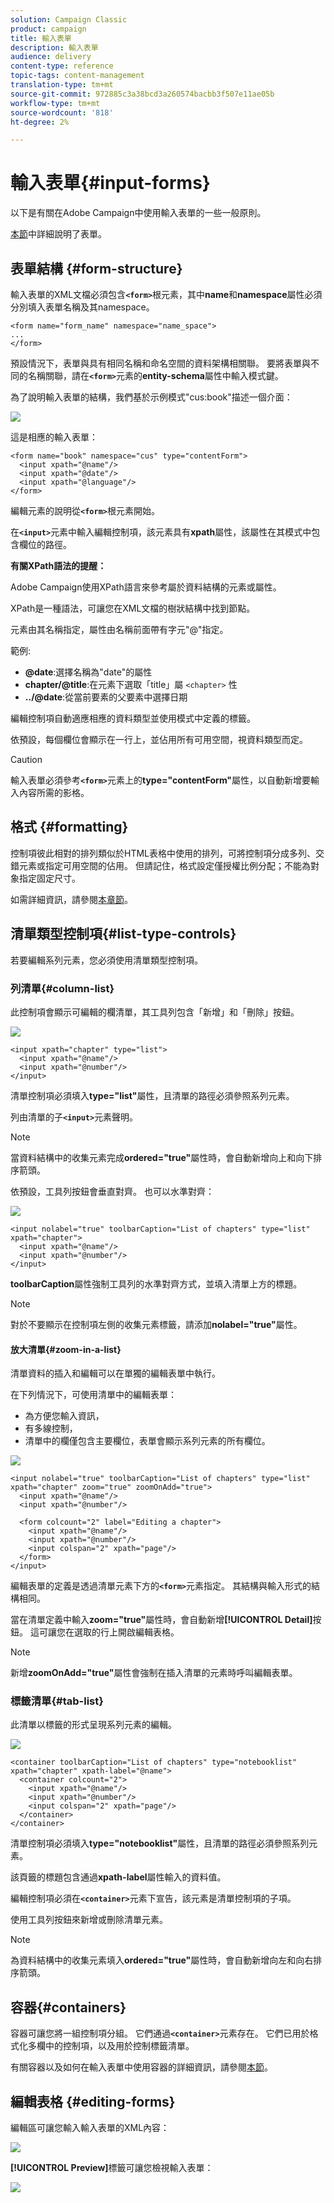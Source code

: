 ```yaml
---
solution: Campaign Classic
product: campaign
title: 輸入表單
description: 輸入表單
audience: delivery
content-type: reference
topic-tags: content-management
translation-type: tm+mt
source-git-commit: 972885c3a38bcd3a260574bacbb3f507e11ae05b
workflow-type: tm+mt
source-wordcount: '818'
ht-degree: 2%

---
```



# 輸入表單{#input-forms}

以下是有關在Adobe Campaign中使用輸入表單的一些一般原則。

[本節](../../configuration/using/identifying-a-form.md)中詳細說明了表單。

## 表單結構 {#form-structure}

輸入表單的XML文檔必須包含&#x200B;**`<form>`**&#x200B;根元素，其中&#x200B;**name**&#x200B;和&#x200B;**namespace**&#x200B;屬性必須分別填入表單名稱及其namespace。

```
<form name="form_name" namespace="name_space">
...
</form>
```

預設情況下，表單與具有相同名稱和命名空間的資料架構相關聯。 要將表單與不同的名稱關聯，請在&#x200B;**`<form>`**&#x200B;元素的&#x200B;**entity-schema**&#x200B;屬性中輸入模式鍵。

為了說明輸入表單的結構，我們基於示例模式&quot;cus:book&quot;描述一個介面：

![](assets/d_ncs_content_form1.png)

這是相應的輸入表單：

```
<form name="book" namespace="cus" type="contentForm">
  <input xpath="@name"/>
  <input xpath="@date"/>
  <input xpath="@language"/>
</form>
```

編輯元素的說明從&#x200B;**`<form>`**&#x200B;根元素開始。

在&#x200B;**`<input>`**&#x200B;元素中輸入編輯控制項，該元素具有&#x200B;**xpath**&#x200B;屬性，該屬性在其模式中包含欄位的路徑。

**有關XPath語法的提醒：**

Adobe Campaign使用XPath語言來參考屬於資料結構的元素或屬性。

XPath是一種語法，可讓您在XML文檔的樹狀結構中找到節點。

元素由其名稱指定，屬性由名稱前面帶有字元&quot;@&quot;指定。

範例:

* **@date**:選擇名稱為&quot;date&quot;的屬性
* **chapter/@title**:在元素下選取「title」屬 `<chapter>` 性
* **../@date**:從當前要素的父要素中選擇日期

編輯控制項自動適應相應的資料類型並使用模式中定義的標籤。

依預設，每個欄位會顯示在一行上，並佔用所有可用空間，視資料類型而定。

>[!CAUTION]
>
>輸入表單必須參考&#x200B;**`<form>`**&#x200B;元素上的&#x200B;**type=&quot;contentForm&quot;**&#x200B;屬性，以自動新增要輸入內容所需的影格。

## 格式 {#formatting}

控制項彼此相對的排列類似於HTML表格中使用的排列，可將控制項分成多列、交錯元素或指定可用空間的佔用。 但請記住，格式設定僅授權比例分配；不能為對象指定固定尺寸。

如需詳細資訊，請參閱[本章節](../../configuration/using/form-structure.md#formatting)。

## 清單類型控制項{#list-type-controls}

若要編輯系列元素，您必須使用清單類型控制項。

### 列清單{#column-list}

此控制項會顯示可編輯的欄清單，其工具列包含「新增」和「刪除」按鈕。

![](assets/d_ncs_content_form4.png)

```
<input xpath="chapter" type="list">
  <input xpath="@name"/>
  <input xpath="@number"/>
</input>
```

清單控制項必須填入&#x200B;**type=&quot;list&quot;**&#x200B;屬性，且清單的路徑必須參照系列元素。

列由清單的子&#x200B;**`<input>`**&#x200B;元素聲明。

>[!NOTE]
>
>當資料結構中的收集元素完成&#x200B;**ordered=&quot;true&quot;**&#x200B;屬性時，會自動新增向上和向下排序箭頭。

依預設，工具列按鈕會垂直對齊。 也可以水準對齊：

![](assets/d_ncs_content_form5.png)

```
<input nolabel="true" toolbarCaption="List of chapters" type="list" xpath="chapter">
  <input xpath="@name"/>
  <input xpath="@number"/>
</input>
```

**toolbarCaption**&#x200B;屬性強制工具列的水準對齊方式，並填入清單上方的標題。

>[!NOTE]
>
>對於不要顯示在控制項左側的收集元素標籤，請添加&#x200B;**nolabel=&quot;true&quot;**&#x200B;屬性。

#### 放大清單{#zoom-in-a-list}

清單資料的插入和編輯可以在單獨的編輯表單中執行。

在下列情況下，可使用清單中的編輯表單：

* 為方便您輸入資訊，
* 有多線控制，
* 清單中的欄僅包含主要欄位，表單會顯示系列元素的所有欄位。

![](assets/d_ncs_content_form7.png)

```
<input nolabel="true" toolbarCaption="List of chapters" type="list" xpath="chapter" zoom="true" zoomOnAdd="true">
  <input xpath="@name"/>
  <input xpath="@number"/>

  <form colcount="2" label="Editing a chapter">
    <input xpath="@name"/>
    <input xpath="@number"/>
    <input colspan="2" xpath="page"/>
  </form>
</input>
```

編輯表單的定義是透過清單元素下方的&#x200B;**`<form>`**&#x200B;元素指定。 其結構與輸入形式的結構相同。

當在清單定義中輸入&#x200B;**zoom=&quot;true&quot;**&#x200B;屬性時，會自動新增&#x200B;**[!UICONTROL Detail]**&#x200B;按鈕。 這可讓您在選取的行上開啟編輯表格。

>[!NOTE]
>
>新增&#x200B;**zoomOnAdd=&quot;true&quot;**&#x200B;屬性會強制在插入清單的元素時呼叫編輯表單。

### 標籤清單{#tab-list}

此清單以標籤的形式呈現系列元素的編輯。

![](assets/d_ncs_content_form6.png)

```
<container toolbarCaption="List of chapters" type="notebooklist" xpath="chapter" xpath-label="@name">
  <container colcount="2">
    <input xpath="@name"/>
    <input xpath="@number"/>
    <input colspan="2" xpath="page"/>
  </container>
</container>
```

清單控制項必須填入&#x200B;**type=&quot;notebooklist&quot;**&#x200B;屬性，且清單的路徑必須參照系列元素。

該頁籤的標題包含通過&#x200B;**xpath-label**&#x200B;屬性輸入的資料值。

編輯控制項必須在&#x200B;**`<container>`**&#x200B;元素下宣告，該元素是清單控制項的子項。

使用工具列按鈕來新增或刪除清單元素。

>[!NOTE]
>
>為資料結構中的收集元素填入&#x200B;**ordered=&quot;true&quot;**&#x200B;屬性時，會自動新增向左和向右排序箭頭。

## 容器{#containers}

容器可讓您將一組控制項分組。 它們通過&#x200B;**`<container>`**&#x200B;元素存在。 它們已用於格式化多欄中的控制項，以及用於控制標籤清單。

有關容器以及如何在輸入表單中使用容器的詳細資訊，請參閱[本節](../../configuration/using/form-structure.md#containers)。

## 編輯表格 {#editing-forms}

編輯區可讓您輸入輸入表單的XML內容：

![](assets/d_ncs_content_form12.png)

**[!UICONTROL Preview]**&#x200B;標籤可讓您檢視輸入表單：

![](assets/d_ncs_content_form13.png)
